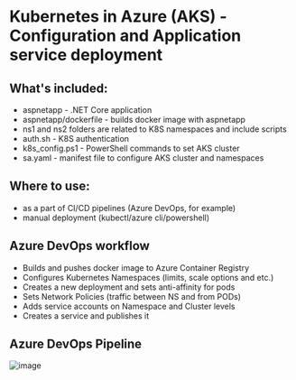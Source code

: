 # Kubernetes in Azure (AKS) - Configuration and Application service deployment

## What's included:

- aspnetapp - .NET Core application 
- aspnetapp/dockerfile - builds docker image with aspnetapp
- ns1 and ns2 folders are related to K8S namespaces and include scripts
- auth.sh - K8S authentication
- k8s_config.ps1 - PowerShell commands to set AKS cluster
- sa.yaml - manifest file to configure AKS cluster and namespaces

## Where to use:

- as a part of CI/CD pipelines (Azure DevOps, for example)
- manual deployment (kubectl/azure cli/powershell)

## Azure DevOps workflow

- Builds and pushes docker image to Azure Container Registry
- Configures Kubernetes Namespaces (limits, scale options and etc.)
- Creates a new deployment and sets anti-affinity for pods
- Sets Network Policies (traffic between NS and from PODs)
- Adds service accounts on Namespace and Cluster levels 
- Creates a service and publishes it

## Azure DevOps Pipeline
![image](https://rlevchenko.files.wordpress.com/2019/09/azure-devops-aks-pipeline.jpg)
